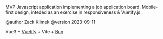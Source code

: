 MVP Javascript application implementing a job application board.
Mobile-first design, inteded as an exercise in responsiveness & Vuetify.js.

@author Zack Klimek
@version 2023-09-11

Vue3 + [Vuetify](https://vuetifyjs.com/en/) + Vite + [Bun](https://www.bun.sh)
